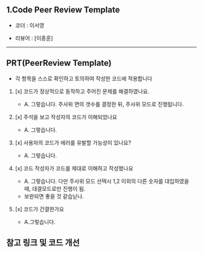 ## 1.Code Peer Review Template

 * 코더 : 이서영

 * 리뷰어 : [이종훈]

-----------

## PRT(PeerReview Template)
* 각 항목을 스스로 확인하고 토의하여 작성한 코드에 적용합니다

1. [x] 코드가 정상적으로 동작하고 주어진 문제를 해결하였나요.

   * A. 그렇습니다. 주사위 면의 갯수를 결정한 뒤, 주사위 모드로 진행됩니다. 
2. [x] 주석을 보고 작성자의 코드가 이해되었나요
   * A. 그렇습니다. 
3. [x] 사용자의 코드가 에러를 유발할 가능성이 있나요?
   * A. 그렇습니다.
5. [x] 코드 작성자가 코드를 제대로 이해하고 작성했나요
   * A. 그렇습니다. 다만 주사위 모드 선택시 1,2 이외의 다른 숫자를 대입하였을 때, 대결모드로만 진행이 됨.
   *    보완되면 좋을 것 같습닏나.
6. [x] 코드가 간결한가요
   * A.그렇습니다. 



## 참고 링크 및 코드 개선
```
```
